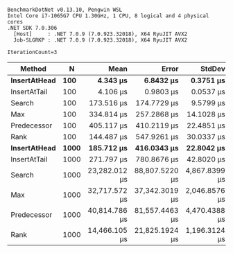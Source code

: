 ```

BenchmarkDotNet v0.13.10, Pengwin WSL
Intel Core i7-1065G7 CPU 1.30GHz, 1 CPU, 8 logical and 4 physical cores
.NET SDK 7.0.306
  [Host]     : .NET 7.0.9 (7.0.923.32018), X64 RyuJIT AVX2
  Job-SLGRKP : .NET 7.0.9 (7.0.923.32018), X64 RyuJIT AVX2

IterationCount=3  

```
| Method       | N    | Mean          | Error          | StdDev        |
|------------- |----- |--------------:|---------------:|--------------:|
| **InsertAtHead** | **100**  |      **4.343 μs** |      **6.8432 μs** |     **0.3751 μs** |
| InsertAtTail | 100  |      4.106 μs |      0.9803 μs |     0.0537 μs |
| Search       | 100  |    173.516 μs |    174.7729 μs |     9.5799 μs |
| Max          | 100  |    334.814 μs |    257.2868 μs |    14.1028 μs |
| Predecessor  | 100  |    405.117 μs |    410.2119 μs |    22.4851 μs |
| Rank         | 100  |    144.487 μs |    547.9261 μs |    30.0337 μs |
| **InsertAtHead** | **1000** |    **185.712 μs** |    **416.0343 μs** |    **22.8042 μs** |
| InsertAtTail | 1000 |    271.797 μs |    780.8676 μs |    42.8020 μs |
| Search       | 1000 | 23,282.012 μs | 88,807.5220 μs | 4,867.8399 μs |
| Max          | 1000 | 32,717.572 μs | 37,342.3019 μs | 2,046.8576 μs |
| Predecessor  | 1000 | 40,814.786 μs | 81,557.4463 μs | 4,470.4388 μs |
| Rank         | 1000 | 14,466.105 μs | 21,825.1924 μs | 1,196.3124 μs |
